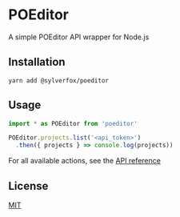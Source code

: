 # POEditor

A simple POEditor API wrapper for Node.js

## Installation

```
yarn add @sylverfox/poeditor
```

## Usage

```ts
import * as POEditor from 'poeditor'

POEditor.projects.list('<api_token>')
  .then({ projects } => console.log(projects))
```

For all available actions, see the [API reference](https://poeditor.com/docs/api)

## License
[MIT](https://choosealicense.com/licenses/mit/)